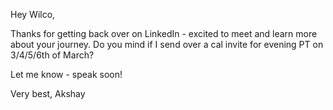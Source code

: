 Hey Wilco,

Thanks for getting back over on LinkedIn - excited to meet and learn more about your journey. Do you
mind if I send over a cal invite for evening PT on 3/4/5/6th of March?

Let me know - speak soon!

Very best, Akshay

